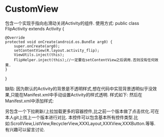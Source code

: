# CustomView
包含一个实现手指向右滑动关闭Activity的组件.
使用方式:
public class FlipActivity extends Activity {

    @Override
    protected void onCreate(android.os.Bundle arg0) {
        super.onCreate(arg0);
        setContentView(R.layout.activity_flip);
        ViewUtils.inject(this);
        FlipHelper.inject(this);//一定要在setContentView之后调用.否则没有任何效果.
    }
}

缺陷:
因为默认的Activity的背景是不透明样式,想在代码中实现背景透明似乎没效果,只能在Manifest.xml中手动设置Activity的样式透明.
样式如下:
    <style name="myTransparent" parent="AppBaseTheme">
        <item name="android:windowBackground">@android:color/transparent</item>
        <item name="android:windowIsTranslucent">true</item>
        <item name="android:windowAnimationStyle">@android:style/Animation.Translucent</item>
    </style>
然后在Manifest.xml中添加样式:
      <activity
            android:name=".sample.FlexActivity"
            android:theme="@style/myTransparent" />


另包含一个下拉刷新/上拉加载更多的容器控件,比之前一个版本做了点击优化.可在本人git上找上一个版本进行对比.
本控件可以包含基本所有控件类型.比如:ScrollView,ListView,RecyclerView,XXXLayout,XXXView,XXXButton.等等.
有兴趣可以留言讨论.
